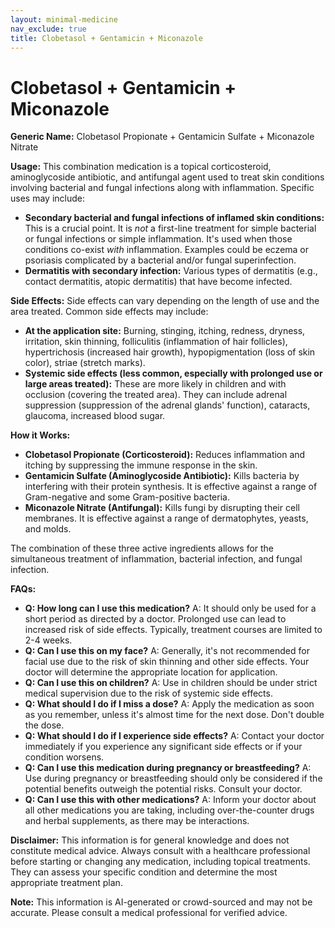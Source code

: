 ```yaml
---
layout: minimal-medicine
nav_exclude: true
title: Clobetasol + Gentamicin + Miconazole
---
```


# Clobetasol + Gentamicin + Miconazole

**Generic Name:** Clobetasol Propionate + Gentamicin Sulfate + Miconazole Nitrate

**Usage:** This combination medication is a topical corticosteroid, aminoglycoside antibiotic, and antifungal agent used to treat skin conditions involving bacterial and fungal infections along with inflammation.  Specific uses may include:

* **Secondary bacterial and fungal infections of inflamed skin conditions:** This is a crucial point.  It is *not* a first-line treatment for simple bacterial or fungal infections or simple inflammation. It's used when those conditions co-exist *with* inflammation. Examples could be eczema or psoriasis complicated by a bacterial and/or fungal superinfection.
* **Dermatitis with secondary infection:**  Various types of dermatitis (e.g., contact dermatitis, atopic dermatitis) that have become infected.


**Side Effects:**  Side effects can vary depending on the length of use and the area treated. Common side effects may include:

* **At the application site:** Burning, stinging, itching, redness, dryness, irritation, skin thinning,  folliculitis (inflammation of hair follicles), hypertrichosis (increased hair growth), hypopigmentation (loss of skin color), striae (stretch marks).
* **Systemic side effects (less common, especially with prolonged use or large areas treated):**  These are more likely in children and with occlusion (covering the treated area).  They can include adrenal suppression (suppression of the adrenal glands' function), cataracts, glaucoma, increased blood sugar.


**How it Works:**

* **Clobetasol Propionate (Corticosteroid):** Reduces inflammation and itching by suppressing the immune response in the skin.
* **Gentamicin Sulfate (Aminoglycoside Antibiotic):** Kills bacteria by interfering with their protein synthesis. It is effective against a range of Gram-negative and some Gram-positive bacteria.
* **Miconazole Nitrate (Antifungal):** Kills fungi by disrupting their cell membranes.  It is effective against a range of dermatophytes, yeasts, and molds.

The combination of these three active ingredients allows for the simultaneous treatment of inflammation, bacterial infection, and fungal infection.


**FAQs:**

* **Q: How long can I use this medication?** A:  It should only be used for a short period as directed by a doctor.  Prolonged use can lead to increased risk of side effects. Typically, treatment courses are limited to 2-4 weeks.
* **Q: Can I use this on my face?** A:  Generally, it's not recommended for facial use due to the risk of skin thinning and other side effects.  Your doctor will determine the appropriate location for application.
* **Q: Can I use this on children?** A: Use in children should be under strict medical supervision due to the risk of systemic side effects.
* **Q: What should I do if I miss a dose?** A: Apply the medication as soon as you remember, unless it's almost time for the next dose.  Don't double the dose.
* **Q: What should I do if I experience side effects?** A: Contact your doctor immediately if you experience any significant side effects or if your condition worsens.
* **Q: Can I use this medication during pregnancy or breastfeeding?** A: Use during pregnancy or breastfeeding should only be considered if the potential benefits outweigh the potential risks.  Consult your doctor.
* **Q: Can I use this with other medications?** A: Inform your doctor about all other medications you are taking, including over-the-counter drugs and herbal supplements, as there may be interactions.


**Disclaimer:** This information is for general knowledge and does not constitute medical advice. Always consult with a healthcare professional before starting or changing any medication, including topical treatments.  They can assess your specific condition and determine the most appropriate treatment plan.


**Note:** This information is AI-generated or crowd-sourced and may not be accurate. Please consult a medical professional for verified advice.